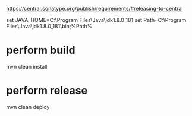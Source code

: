 https://central.sonatype.org/publish/requirements/#releasing-to-central

set JAVA_HOME=C:\Program Files\Java\jdk1.8.0_181
set Path=C:\Program Files\Java\jdk1.8.0_181\bin;%Path%

# perform build
mvn clean install

# perform release
mvn clean deploy

<!-- mvn clean deploy -P release -->